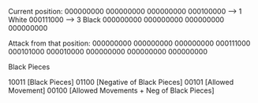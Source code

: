 ﻿Current position:
000000000
000000000
000000000
000100000  --> 1 White
000111000  --> 3 Black
000000000
000000000
000000000
000000000

Attack from that position:
000000000
000000000
000000000
000111000
000101000
000010000
000000000
000000000
000000000

Black Pieces




10011 [Black Pieces]
01100 [Negative of Black Pieces]
00101 [Allowed Movement]
00100 [Allowed Movements + Neg of Black Pieces]

